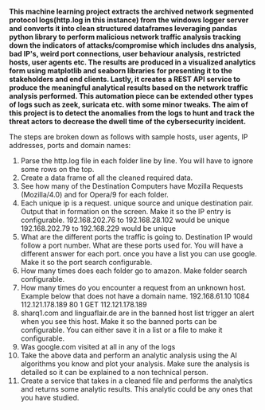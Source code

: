 **This machine learning project extracts the archived network segmented protocol logs(http.log in this instance) from the windows logger server and converts it into clean structured dataframes leveraging pandas python library to perform malicious network traffic analysis tracking down the indicators of attacks/compromise which includes dns analysis, bad IP's, weird port connections, user behaviour analysis, restricted hosts, user agents etc. The results are produced in a visualized analytics form using matplotlib and seaborn libraries for presenting it to the stakeholders and end clients. Lastly, it creates a REST API service to produce the meaningful analytical results based on the network traffic analysis performed. This automation piece can be extended other types of logs such as zeek, suricata etc. with some minor tweaks. The aim of this project is to detect the anomalies from the logs to hunt and track the threat actors to decrease the dwell time of the cybersecurity incident.**

The steps are broken down as follows with sample hosts, user agents, IP addresses, ports and domain names:

1. Parse the http.log file in each folder line by line. You will have to ignore some rows on the top.
2. Create a data frame of all the cleaned required data. 
3. See how many of the Destination Computers have Mozilla Requests (Mozilla/4.0) and for Opera/9 for each folder.
4. Each unique ip is a request. unique source and unique destination pair. Output that in
formation on the screen. Make it so the IP entry is configurable.
192.168.202.76 to 192.168.28.102 would be unique
192.168.202.79 to 192.168.229 would be unique
5. What are the different ports the traffic is going to. Destination IP would follow a port number. What are these ports used for. You will have a different answer for each port. once you have a list you can use google. Make it so the port search configurable.
6. How many times does each folder go to amazon. Make folder search configurable.
7.  How many times do you encounter a request from an unknown host. Example below that does not have a domain name.
192.168.61.10 1084 112.121.178.189 80 1 GET 112.121.178.189
8. sharq1.com and linguaflair.de are in the banned host list trigger an alert when you see this host. Make it so the banned ports can be configurable. You can either save it in a list or a file to make it configurable.
9. Was google.com visited at all in any of the logs
10. Take the above data and perform an analytic analysis using the AI algorithms you know and plot your analysis. Make sure the analysis is detailed so it can be explained to a non technical person. 
11. Create a service that takes in a cleaned file and performs the analytics and returns some analytic results. This analytic could be any ones that you have studied. 
